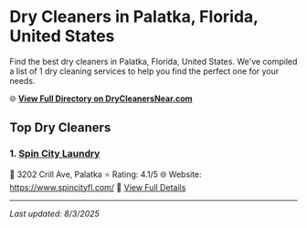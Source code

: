 # Dry Cleaners in Palatka, Florida, United States

Find the best dry cleaners in Palatka, Florida, United States. We've compiled a list of 1 dry cleaning services to help you find the perfect one for your needs.

🌐 **[View Full Directory on DryCleanersNear.com](https://drycleanersnear.com/city/US/Florida/Palatka)**

## Top Dry Cleaners

### 1. [Spin City Laundry](https://drycleanersnear.com/dryCleaner/687c4db9c1c8e3af4d07fb4b/spin-city-laundry)
📍 3202 Crill Ave, Palatka
⭐ Rating: 4.1/5
🌐 Website: https://www.spincityfl.com/
🔗 [View Full Details](https://drycleanersnear.com/dryCleaner/687c4db9c1c8e3af4d07fb4b/spin-city-laundry)


---

*Last updated: 8/3/2025*
